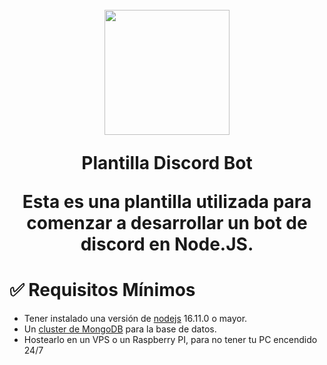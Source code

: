 
<h1 align="center">
    <br>
    <img src="https://i.imgur.com/EYvBrPN.png" height="200">
    <br>
    <p>Plantilla Discord Bot</p>
    <p>Esta es una plantilla utilizada para comenzar a desarrollar un bot de discord en Node.JS.</p>
<h1>

# ✅ Requisitos Mínimos

  * Tener instalado una versión de [nodejs](https://nodejs.org) 16.11.0 o mayor.
  * Un [cluster de MongoDB](https://www.mongodb.com/es/cloud/atlas/) para la base de datos.
  * Hostearlo en un VPS o un Raspberry PI, para no tener tu PC encendido 24/7
